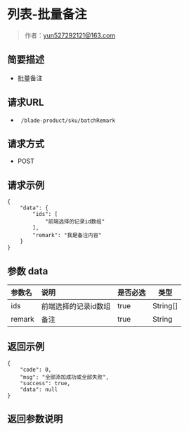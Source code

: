 # 列表-批量备注

> 作者：yun527292121@163.com

## 简要描述

- 批量备注

## 请求URL
- ` /blade-product/sku/batchRemark`
  
## 请求方式
- POST

## 请求示例
``` 
{
    "data": {
        "ids": [
            "前端选择的记录id数组"
        ],
        "remark": "我是备注内容"
    }
}
```

## 参数 data

|参数名|说明|是否必选|类型|
|:----    |:---|:----- |-----   |
|ids |前端选择的记录id数组|true |String[] |
|remark |备注|true |String |

## 返回示例 

``` 
{
    "code": 0,
    "msg": "全部添加成功或全部失败",
    "success": true,
    "data": null
}
```

## 返回参数说明